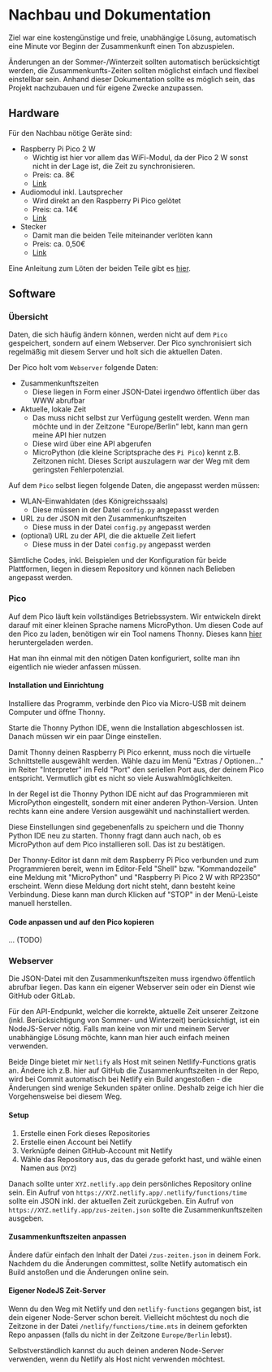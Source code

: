 # Nachbau und Dokumentation

Ziel war eine kostengünstige und freie, unabhängige Lösung, automatisch eine Minute vor Beginn der Zusammenkunft einen Ton abzuspielen.

Änderungen an der Sommer-/Winterzeit sollten automatisch berücksichtigt werden, die Zusammenkunfts-Zeiten sollten möglichst einfach und flexibel einstellbar sein.
Anhand dieser Dokumentation sollte es möglich sein, das Projekt nachzubauen und für eigene Zwecke anzupassen.

## Hardware

Für den Nachbau nötige Geräte sind:

- Raspberry Pi Pico 2 W
  - Wichtig ist hier vor allem das WiFi-Modul, da der Pico 2 W sonst nicht in der Lage ist, die Zeit zu synchronisieren.
  - Preis: ca. 8€
  - [Link](https://botland.de/module-und-bausatze-fur-raspberry-pi-pico-2/25727-raspberry-pi-pico-2-w-rp2350-arm-cortex-m33-cyw43439-wifi-bluetooth-5056561803975.html)
- Audiomodul inkl. Lautsprecher
  - Wird direkt an den Raspberry Pi Pico gelötet
  - Preis: ca. 14€
  - [Link](https://botland.de/weitere-module-fur-den-raspberry-pi-pico/20096-audioerweiterung-2x-5w-lautsprecher-fur-raspberry-pi-pico-waveshare-20167-5904422351847.html)
- Stecker
  - Damit man die beiden Teile miteinander verlöten kann
  - Preis: ca. 0,50€
  - [Link](https://botland.de/zubehor-fur-den-raspberry-pi-pico/18854-ein-satz-stecker-fur-den-gpio-des-raspberry-pi-pico-5904422328511.html)

Eine Anleitung zum Löten der beiden Teile gibt es [hier](https://www.waveshare.com/wiki/Pico-Audio#Hardware_Connection).

## Software

### Übersicht

Daten, die sich häufig ändern können, werden nicht auf dem `Pico` gespeichert, sondern auf einem Webserver. Der Pico synchronisiert sich regelmäßig mit diesem Server und holt sich die aktuellen Daten.

Der Pico holt vom `Webserver` folgende Daten:

- Zusammenkunftszeiten
  - Diese liegen in Form einer JSON-Datei irgendwo öffentlich über das WWW abrufbar
- Aktuelle, lokale Zeit
  - Das muss nicht selbst zur Verfügung gestellt werden. Wenn man möchte und in der Zeitzone "Europe/Berlin" lebt, kann man gern meine API hier nutzen
  - Diese wird über eine API abgerufen
  - MicroPython (die kleine Scriptsprache des `Pi Pico`) kennt z.B. Zeitzonen nicht. Dieses Script auszulagern war der Weg mit dem geringsten Fehlerpotenzial.

Auf dem `Pico` selbst liegen folgende Daten, die angepasst werden müssen:

- WLAN-Einwahldaten (des Königreichssaals)
  - Diese müssen in der Datei `config.py` angepasst werden
- URL zu der JSON mit den Zusammenkunftszeiten
  - Diese muss in der Datei `config.py` angepasst werden
- (optional) URL zu der API, die die aktuelle Zeit liefert
  - Diese muss in der Datei `config.py` angepasst werden

Sämtliche Codes, inkl. Beispielen und der Konfiguration für beide Plattformen, liegen in diesem Repository und können nach Belieben angepasst werden.

### Pico

Auf dem Pico läuft kein vollständiges Betriebssystem. Wir entwickeln direkt darauf mit einer kleinen Sprache namens MicroPython.
Um diesen Code auf den Pico zu laden, benötigen wir ein Tool namens Thonny. Dieses kann [hier](https://thonny.org/) heruntergeladen werden.

Hat man ihn einmal mit den nötigen Daten konfiguriert, sollte man ihn eigentlich nie wieder anfassen müssen.

#### Installation und Einrichtung

Installiere das Programm, verbinde den Pico via Micro-USB mit deinem Computer und öffne Thonny.

Starte die Thonny Python IDE, wenn die Installation abgeschlossen ist. Danach müssen wir ein paar Dinge einstellen.

Damit Thonny deinen Raspberry Pi Pico erkennt, muss noch die virtuelle Schnittstelle ausgewählt werden. Wähle dazu im Menü "Extras / Optionen..." im Reiter "Interpreter" im Feld "Port" den seriellen Port aus, der deinem Pico entspricht. Vermutlich gibt es nicht so viele Auswahlmöglichkeiten.

In der Regel ist die Thonny Python IDE nicht auf das Programmieren mit MicroPython eingestellt, sondern mit einer anderen Python-Version. Unten rechts kann eine andere Version ausgewählt und nachinstalliert werden.

Diese Einstellungen sind gegebenenfalls zu speichern und die Thonny Python IDE neu zu starten.
Thonny fragt dann auch nach, ob es MicroPython auf dem Pico installieren soll. Das ist zu bestätigen.

Der Thonny-Editor ist dann mit dem Raspberry Pi Pico verbunden und zum Programmieren bereit, wenn im Editor-Feld "Shell" bzw. "Kommandozeile" eine Meldung mit "MicroPython" und "Raspberry Pi Pico 2 W with RP2350" erscheint. Wenn diese Meldung dort nicht steht, dann besteht keine Verbindung. Diese kann man durch Klicken auf "STOP" in der Menü-Leiste manuell herstellen.

#### Code anpassen und auf den Pico kopieren

... (TODO)

### Webserver

Die JSON-Datei mit den Zusammenkunftszeiten muss irgendwo öffentlich abrufbar liegen. Das kann ein eigener Webserver sein oder ein Dienst wie GitHub oder GitLab.

Für den API-Endpunkt, welcher die korrekte, aktuelle Zeit unserer Zeitzone (inkl. Berücksichtigung von Sommer- und Winterzeit) berücksichtigt, ist ein NodeJS-Server nötig. Falls man keine von mir und meinem Server unabhängige Lösung möchte, kann man hier auch einfach meinen verwenden.

Beide Dinge bietet mir `Netlify` als Host mit seinen Netlify-Functions gratis an.
Ändere ich z.B. hier auf GitHub die Zusammenkunftszeiten in der Repo, wird bei Commit automatisch bei Netlify ein Build angestoßen - die Änderungen sind wenige Sekunden später online. Deshalb zeige ich hier die Vorgehensweise bei diesem Weg.

#### Setup

1. Erstelle einen Fork dieses Repositories
2. Erstelle einen Account bei Netlify
3. Verknüpfe deinen GitHub-Account mit Netlify
4. Wähle das Repository aus, das du gerade geforkt hast, und wähle einen Namen aus (`XYZ`)

Danach sollte unter `XYZ.netlify.app` dein persönliches Repository online sein.
Ein Aufruf von `https://XYZ.netlify.app/.netlify/functions/time` sollte ein JSON inkl. der aktuellen Zeit zurückgeben.
Ein Aufruf von `https://XYZ.netlify.app/zus-zeiten.json` sollte die Zusammenkunftszeiten ausgeben.

#### Zusammenkunftszeiten anpassen

Ändere dafür einfach den Inhalt der Datei `/zus-zeiten.json` in deinem Fork.
Nachdem du die Änderungen committest, sollte Netlify automatisch ein Build anstoßen und die Änderungen online sein.

#### Eigener NodeJS Zeit-Server

Wenn du den Weg mit Netlify und den `netlify-functions` gegangen bist, ist dein eigener Node-Server schon bereit.
Vielleicht möchtest du noch die Zeitzone in der Datei `/netlify/functions/time.mts` in deinem geforkten Repo anpassen (falls du nicht in der Zeitzone `Europe/Berlin` lebst).

Selbstverständlich kannst du auch deinen anderen Node-Server verwenden, wenn du Netlify als Host nicht verwenden möchtest.

